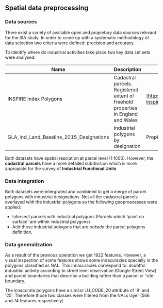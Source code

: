 ## Spatial data preprocessing

### Data sources

There exist a variety of available open and propietary data sources relevant for the SIA study. 
In order to come up with a systematic methodology of data selection two criteria were defined: precision and accuracy.

To identify where do industrial activities take place two key data set sets were analysed:

|Name|Description|URL|
|-|-|-|
|INSPIRE Index Polygons|Cadastral parcels. Registered extent of freehold properties in England and Wales|[https://www.gov.uk/government/publications/southwark-inspire-index-polygon-data](here)|
|GLA_Ind_Land_Baseline_2015_Designations|Industrial polygons by designation|Propietary GLA (Alex Marsh)|

Both datasets have spatial resolution at parcel level (1:1000). However, the __cadastral parcels__ have a more detailed subdivision which is
more appropiate for the survey of __Industrial Functional Units__

### Data integration

Both datasets were intergrated and combined to get a merge of parcel polygons with industrial designations.
Not all the cadastral parcels overlayed with the industrial polygons so the following geoproecesses were applied:

- Intersect parcels with industrial polygons (Parcels which 'point on surface' are within industrial polygons)
- Add those industrial polygons that are _outside_ the parcel polygons definition.

### Data generalization

As a result of the previous operation we get 1922 features. However, a visual inspection of some features shows some innacuracies
specially in the polygons classified as NAL. This innacuracies correspond to: doubtful industrial activity according to street level observation 
(Google Street View) and parcel boundaries that describe a building rather than a parcel or 'site' boundary.

The innacurate polygons have a similar LU_CODE_20 attribute of '9' and '25'. Therefore those two classes were filtered from the NALs layer (566 and 74 features respectively)




